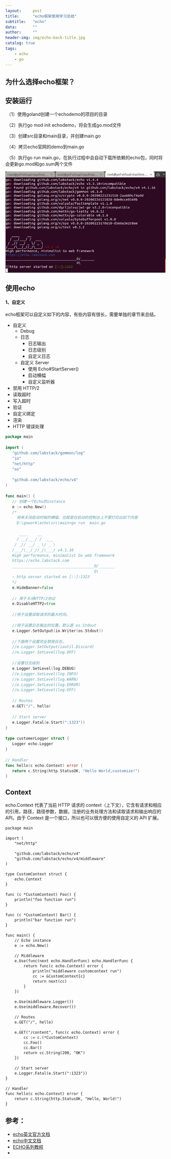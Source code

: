 ```yaml
---
layout:     post
title:      "echo框架使用学习总结"
subtitle:   "echo"
data:       ""
author:     ""
header-img: img/echo-back-title.jpg
catalog: true
tags:
    - echo
    - go
---
```




## 为什么选择echo框架？



## 安装运行

​		（1）使用goland创建一个echodemo的项目的目录

​		（2）执行go mod init echodemo，将会生成go.mod文件

​		（3）创建src目录和main目录，并创建main.go

​		（4）拷贝echo官网的demo到main.go

​		（5）执行go run main.go，在执行过程中会自动下载所依赖的echo包，同时将会更新go.mod和go.sum两个文件 

![echo运行成功](https://github.com/Christian-health/christian-health.github.io/blob/master/img/echo-simple-run.jpg?raw=true)



## 使用echo

#### 1、自定义

echo框架可以自定义如下的内容，有些内容有很长，需要单独的章节来总结。

- 自定义
    - Debug
    - 日志
        - 日志输出 
        - 日志级别
        - 自定义日志
    - 自定义 Server
        - 使用 Echo#StartServer()
        - 启动横幅
        - 自定义监听器
- 禁用 HTTP/2
- 读取超时
- 写入超时
- 验证
- 自定义绑定
- 渲染
- HTTP 错误处理

```go
package main

import (
   "github.com/labstack/gommon/log"
   "io"
   "net/http"
   "os"

   "github.com/labstack/echo/v4"
)

func main() {
   // 创建一个Echo的instance
   e := echo.New()
   /*
     用来关闭启动时候的横幅，也就是在启动的控制台上不要打印出如下内容
     D:\gowork\echo\src\main>go run  main.go

      ____    __
     / __/___/ /  ___
    / _// __/ _ \/ _ \
   /___/\__/_//_/\___/ v4.1.16
   High performance, minimalist Go web framework
   https://echo.labstack.com
   ____________________________________O/_______
                                       O\
   ⇨ http server started on [::]:1323
   */
   e.HideBanner=false

   // 用于关闭HTTP/2协议
   e.DisableHTTP2=true

   //用于设置读取请求的最大时间。

   //用于设置日志输出的位置，默认是 os.Stdout
   e.Logger.SetOutput(io.Writer(os.Stdout))

   //下面两个设置完全禁用日志。
   //e.Logger.SetOutput(ioutil.Discard)
   //e.Logger.SetLevel(log.OFF)

   //设置日志级别
   e.Logger.SetLevel(log.DEBUG)
   //e.Logger.SetLevel(log.INFO)
   //e.Logger.SetLevel(log.WARN)
   //e.Logger.SetLevel(log.ERROR)
   //e.Logger.SetLevel(log.OFF)

   // Routes
   e.GET("/", hello)

   // Start server
   e.Logger.Fatal(e.Start(":1323"))
}

type customerLogger struct {
   Logger echo.Logger
}

// Handler
func hello(c echo.Context) error {
   return c.String(http.StatusOK, "Hello World,customize!")
}	
```

## Context

echo.Context 代表了当前 HTTP 请求的 context（上下文），它含有请求和相应的引用，路径，路径参数，数据，注册的业务处理方法和读取请求和输出响应的API。由于 Context 是一个接口，所以也可以很方便的使用自定义的 API 扩展。
```
package main

import (
	"net/http"

	"github.com/labstack/echo/v4"
	"github.com/labstack/echo/v4/middleware"
)

type CustomContext struct {
	echo.Context
}

func (c *CustomContext) Foo() {
	println("foo function run")
}

func (c *CustomContext) Bar() {
	println("bar function run")
}

func main() {
	// Echo instance
	e := echo.New()

	// Middleware
	e.Use(func(next echo.HandlerFunc) echo.HandlerFunc {
		return func(c echo.Context) error {
			println("middleware customcontext run")
			cc := &CustomContext{c}
			return next(cc)
		}
	})

	e.Use(middleware.Logger())
	e.Use(middleware.Recover())

	// Routes
	e.GET("/", hello)

	e.GET("/content", func(c echo.Context) error {
		cc := c.(*CustomContext)
		cc.Foo()
		cc.Bar()
		return cc.String(200, "OK")
	})

	// Start server
	e.Logger.Fatal(e.Start(":1323"))
}

// Handler
func hello(c echo.Context) error {
	return c.String(http.StatusOK, "Hello, World!")
}

```

## 参考：

- [echo英文官方文档](https://echo.labstack.com/guide )
- [echo中文文档](https://www.bookstack.cn/read/go-echo/README.md)
- [ECHO系列教程](http://blog.studygolang.com/category/echo-%e7%b3%bb%e5%88%97/)
- 

